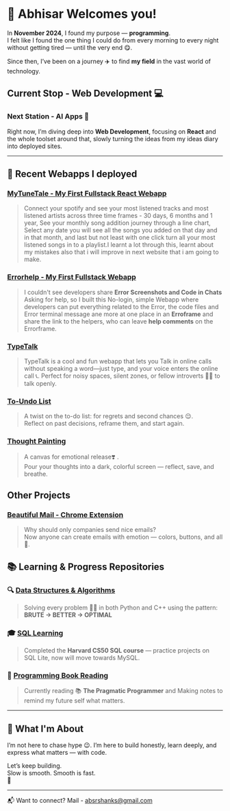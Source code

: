 # 💟 Abhisar Welcomes you!

In **November 2024**, I found my purpose — **programming**.  
I felt like I found the one thing I could do from every morning to every night without getting tired — until the very end 😋.

Since then, I’ve been on a journey ✈️ to find **my field** in the vast world of technology. 

## **Current Stop - Web Development 💻**
### Next Station - AI Apps 🤖

Right now, I’m diving deep into **Web Development**, focusing on **React** and the whole toolset around that, slowly turning the ideas from my ideas diary into deployed sites.

---

## 🚀 **Recent Webapps I deployed**

### [MyTuneTale - My First Fullstack React Webapp](https://mytunetale.pythonanywhere.com)

> Connect your spotify and see your most listened tracks and most listened artists across three time frames - 30 days, 6 months and 1 year, See your monthly song addition journey through a line chart, Select any date you will see all the songs you added on that day and in that month, and last but not least with one click turn all your most listened songs in to a playlist.I learnt a lot through this, learnt about my mistakes also that i will improve in next website that i am going to make.

### [Errorhelp - My First Fullstack Webapp](https://errorhelp.pythonanywhere.com)

> I couldn't see developers share **Error Screenshots and Code in Chats** Asking for help, so I built this No-login, simple Webapp where developers can put everything related to the Error, the code files and Error terminal message ane more at one place in an **Erroframe** and share the link to the helpers, who can leave **help comments** on the Errorframe.

### [TypeTalk](http://typetalk.netlify.app)

> TypeTalk is a cool and fun webapp that lets you Talk in online calls without speaking a word—just type, and your voice enters the online call 📞. 
Perfect for noisy spaces, silent zones, or fellow introverts 😶‍🌫️ to talk openly.

### [To-Undo List](https://to-undo-list.netlify.app)
> A twist on the to-do list: for regrets and second chances 😌.  
Reflect on past decisions, reframe them, and start again.

### [Thought Painting](https://thoughtpainting.netlify.app)
> A canvas for emotional release❣️ .  
Pour your thoughts into a dark, colorful screen — reflect, save, and breathe.

## Other Projects

### [Beautiful Mail - Chrome Extension](https://github.com/abhisarxverma/Beautful_mail.git)
> Why should only companies send nice emails?  
Now anyone can create emails with emotion — colors, buttons, and all 💌.

##

## 📚 **Learning & Progress Repositories**

### 🔍 [Data Structures & Algorithms](https://github.com/abhisarxverma/DSA-by-heart)
> Solving every problem 👩‍🔬 in both Python and C++ using the pattern:  
  **BRUTE → BETTER → OPTIMAL**

### 🎓 [SQL Learning](https://github.com/abhisarxverma/SQL-Mastery)
> Completed the **Harvard CS50 SQL course** — practice projects on SQL Lite, now will move towards MySQL.

### 📘 [Programming Book Reading](https://github.com/abhisarxverma/Books)
> Currently reading 📚 **The Pragmatic Programmer** and Making notes  to remind my future self what matters.

---

## 🧭 What I'm About

I’m not here to chase hype 😉.
I’m here to build honestly, learn deeply, and express what matters — with code.

Let’s keep building.  
Slow is smooth. Smooth is fast.  
🚀

---

📬 Want to connect? 
Mail - absrshanks@gmail.com
